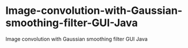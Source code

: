 # Image-convolution-with-Gaussian-smoothing-filter-GUI-Java
Image convolution with Gaussian smoothing filter GUI Java
